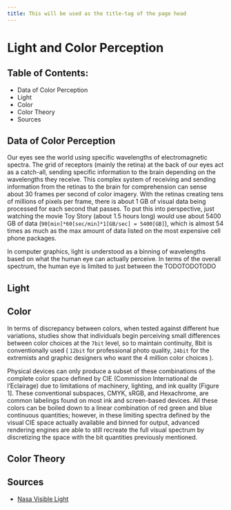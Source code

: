 ```yaml
---
title: This will be used as the title-tag of the page head
---
```


# Light and Color Perception

## Table of Contents:
* Data of Color Perception
* Light
* Color
* Color Theory
* Sources

## Data of Color Perception

Our eyes see the world using specific wavelengths of electromagnetic spectra. The grid of receptors (mainly the retina) at the back of our eyes act as a catch-all, sending specific information to the brain depending on the wavelengths they receive. This complex system of receiving and sending information from the retinas to the brain for comprehension can sense about 30 frames per second of color imagery. With the retinas creating tens of millions of pixels per frame, there is about 1 GB of visual data being processed for each second that passes. To put this into perspective, just watching the movie Toy Story (about 1.5 hours  long) would use about 5400 GB of data (`90[min]*60[sec/min]*1[GB/sec] = 5400[GB]`), which is almost 54 times as much as the max amount of data listed on the most expensive cell phone packages.


In computer graphics, light is understood as a binning of wavelengths based on what the human eye can actually perceive. In terms of the overall spectrum, the human eye is limited to just between the  TODOTODOTODO


## Light

## Color


In terms of discrepancy between colors, when tested against different hue variations, studies show that individuals begin perceiving small differences between color choices at the `7bit` level, so to maintain continuity, 8bit is conventionally used ( `12bit` for professional photo quality, `24bit` for the extremists and graphic designers who want the 4 million color choices ). 



Physical devices can only produce a subset of these combinations of the complete color space defined by CIE (Commission International de l’Eclairage) due to limitations of machinery, lighting, and ink quality [Figure 1]. These conventional subspaces, CMYK, sRGB, and Hexachrome, are common labelings found on most ink and screen-based devices. All these colors can be boiled down to a linear combination of red green and blue continuous quantities; however, in these limiting spectra defined by the visual CIE space actually available and binned for output, advanced rendering engines are able to still recreate the full visual spectrum by discretizing the space with the bit quantities previously mentioned.


## Color Theory

## Sources

* [Nasa Visible Light](https://science.nasa.gov/ems/09_visiblelight)
